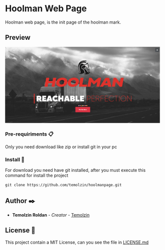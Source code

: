 # Hoolman Web Page

Hoolman web page,
is the init page of the hoolman mark.

## Preview

[![Preview Hoolman Web Page](https://github.com/temolzin/hoolmanwebpage/blob/master/img/initpage.png)](https://github.com/temolzin/hoolmanwebpage/blob/master/img/initpage.png)

### Pre-requiriments 📋

Only you need download like zip or install git in your pc

### Install 🔧

For download you need have git installed, after you must execute this command for install the project 

```
git clone https://github.com/temolzin/hoolmanpage.git
```

## Author ✒️


* **Temolzin Roldan** - *Creator* - [Temolzin](https://github.com/temolzin)


## License 📄

This project contain a MIT License, can you see the file in [LICENSE.md](LICENSE.md)


